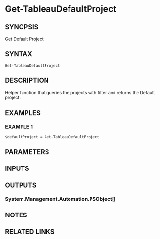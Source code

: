 # Get-TableauDefaultProject

## SYNOPSIS
Get Default Project

## SYNTAX

```
Get-TableauDefaultProject
```

## DESCRIPTION
Helper function that queries the projects with filter and returns the Default project.

## EXAMPLES

### EXAMPLE 1
```
$defaultProject = Get-TableauDefaultProject
```

## PARAMETERS

## INPUTS

## OUTPUTS

### System.Management.Automation.PSObject[]
## NOTES

## RELATED LINKS
